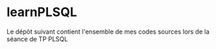 # learnPLSQL
Le dépôt suivant contient l'ensemble de mes codes sources lors de la séance de TP PLSQL
